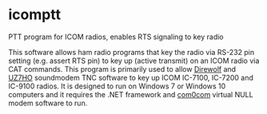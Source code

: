 # icomptt
PTT program for ICOM radios, enables RTS signaling to key radio

This software allows ham radio programs that key the radio via RS-232 pin setting (e.g. assert RTS pin) to key up (active transmit) on an ICOM radio via CAT commands. This program is primarily used to allow [Direwolf](https://github.com/wb2osz/direwolf) and [UZ7HO](uz7.ho.ua/packetradio.htm) soundmodem TNC software to key up ICOM IC-7100, IC-7200 and IC-9100 radios. It is designed to run on Windows 7 or Windows 10 computers and it requires the .NET framework and [com0com](https://sourceforge.net/projects/com0com/) virtual NULL modem software to run.
